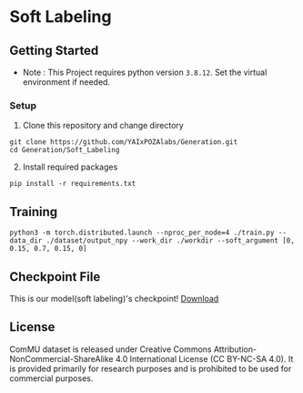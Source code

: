 # Soft Labeling

## Getting Started
- Note : This Project requires python version `3.8.12`. Set the virtual environment if needed.

### Setup
1. Clone this repository and change directory
```
git clone https://github.com/YAIxPOZAlabs/Generation.git
cd Generation/Soft_Labeling
```

2. Install required packages
```
pip install -r requirements.txt
```

## Training
```
python3 -m torch.distributed.launch --nproc_per_node=4 ./train.py --data_dir ./dataset/output_npy --work_dir ./workdir --soft_argument [0, 0.15, 0.7, 0.15, 0]
```

## Checkpoint File
This is our model(soft labeling)'s checkpoint!
[Download](https://drive.google.com/file/d/1DPA3Gsc_mT4myhZzdXsdMUNptHiYGAsE/view?usp=share_link)

## License
ComMU dataset is released under Creative Commons Attribution-NonCommercial-ShareAlike 4.0 International License (CC BY-NC-SA 4.0). It is provided primarily for research purposes and is prohibited to be used for commercial purposes.
